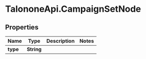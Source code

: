 # TalononeApi.CampaignSetNode

## Properties
Name | Type | Description | Notes
------------ | ------------- | ------------- | -------------
**type** | **String** |  | 


